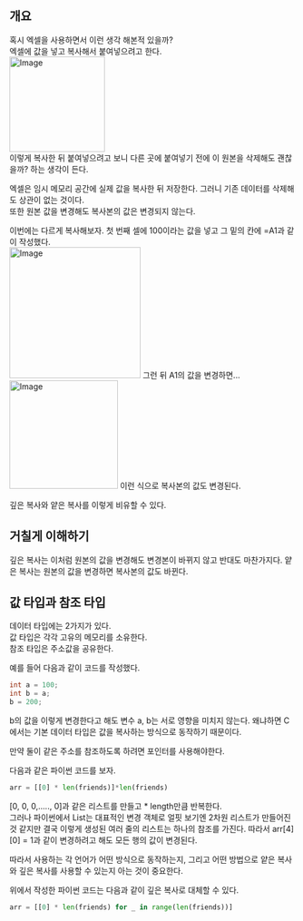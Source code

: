 ## 개요

혹시 엑셀을 사용하면서 이런 생각 해본적 있을까?  
엑셀에 값을 넣고 복사해서 붙여넣으려고 한다.  
<img width="168" alt="Image" src="https://github.com/user-attachments/assets/31f10fb4-7336-44a3-8ec3-fc46bb873401" />  
이렇게 복사한 뒤 붙여넣으려고 보니 다른 곳에 붙여넣기 전에 이 원본을 삭제해도 괜찮을까? 하는 생각이 든다.  

엑셀은 임시 메모리 공간에 실제 값을 복사한 뒤 저장한다. 그러니 기존 데이터를 삭제해도 상관이 없는 것이다.  
또한 원본 값을 변경해도 복사본의 값은 변경되지 않는다.

이번에는 다르게 복사해보자. 첫 번째 셀에 100이라는 값을 넣고 그 밑의 칸에 =A1과 같이 작성했다.  
<img width="231" alt="Image" src="https://github.com/user-attachments/assets/23cfb204-dd75-4125-a3dd-f3a51db5f226" />
그런 뒤 A1의 값을 변경하면...
<img width="191" alt="Image" src="https://github.com/user-attachments/assets/be2a2ae9-4145-426c-8eff-9fa33ed168bf" />
이런 식으로 복사본의 값도 변경된다.  

깊은 복사와 얕은 복사를 이렇게 비유할 수 있다.  

## 거칠게 이해하기

깊은 복사는 이처럼 원본의 값을 변경해도 변경본이 바뀌지 않고 반대도 마찬가지다.
얕은 복사는 원본의 값을 변경하면 복사본의 값도 바뀐다.

## 값 타입과 참조 타입

데이터 타입에는 2가지가 있다.  
값 타입은 각각 고유의 메모리를 소유한다.  
참조 타입은 주소값을 공유한다.  

예를 들어 다음과 같이 코드를 작성했다.
```c
int a = 100;
int b = a;
b = 200;

```
b의 값을 이렇게 변경한다고 해도 변수 a, b는 서로 영향을 미치지 않는다. 왜냐하면 C에서는 기본 데이터 타입은 값을 복사하는 방식으로 동작하기 때문이다.

만약 둘이 같은 주소를 참조하도록 하려면 포인터를 사용해야한다.  

다음과 같은 파이썬 코드를 보자.  
```py
arr = [[0] * len(friends)]*len(friends)
```
[0, 0, 0,....., 0]과 같은 리스트를 만들고 * length만큼 반복한다.  
그러나 파이썬에서 List는 대표적인 변경 객체로 얼핏 보기엔 2차원 리스트가 만들어진 것 같지만 결국 이렇게 생성된 여러 줄의 리스트는 하나의 참조를 가진다. 따라서 arr[4][0] = 1과 같이 변경하려고 해도 모든 행의 값이 변경된다.  

따라서 사용하는 각 언어가 어떤 방식으로 동작하는지, 그리고 어떤 방법으로 얕은 복사와 깊은 복사를 사용할 수 있는지 아는 것이 중요한다.

위에서 작성한 파이썬 코드는 다음과 같이 깊은 복사로 대체할 수 있다.
```py
arr = [[0] * len(friends) for _ in range(len(friends))]
```